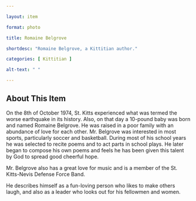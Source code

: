 ```yaml
--- 

layout: item

format: photo 

title: Romaine Belgrove

shortdesc: "Romaine Belgrove, a Kittitian author."

categories: [ Kittitian ] 

alt-text: " "

--- 
```


## About This Item 

On the 8th of October 1974, St. Kitts experienced what was termed the worse earthquake in its history. Also, on that day a 10-pound baby was born and named Romaine Belgrove. He was raised in a poor family with an abundance of love for each other. Mr. Belgrove was interested in most sports, particularly soccer and basketball. During most of his school years he was selected to recite poems and to act parts in school plays. He later began to compose his own poems and feels he has been given this talent by God to spread good cheerful hope. 

Mr. Belgrove also has a great love for music and is a member of the St. Kitts-Nevis Defense Force Band. 

He describes himself as a fun-loving person who likes to make others laugh, and also as a leader who looks out for his fellowmen and women. 
